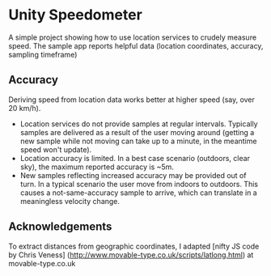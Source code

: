 # Unity Speedometer

A simple project showing how to use location services to crudely measure speed. The sample app reports helpful data (location coordinates, accuracy, sampling timeframe)

## Accuracy

Deriving speed from location data works better at higher speed (say, over 20 km/h).

- Location services do not provide samples at regular intervals. Typically samples are delivered as a result of the user moving around (getting a new sample while not moving can take up to a minute, in the meantime speed won't update).
- Location accuracy is limited. In a best case scenario (outdoors, clear sky), the maximum reported accuracy is ~5m.
- New samples reflecting increased accuracy may be provided out of turn. In a typical scenario the user move from indoors to outdoors. This causes a not-same-accuracy sample to arrive, which can translate in a meaningless velocity change.

## Acknowledgements

To extract distances from geographic coordinates, I adapted [nifty JS code by Chris Veness] (http://www.movable-type.co.uk/scripts/latlong.html) at movable-type.co.uk
